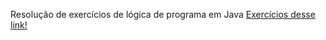 Resolução de exercícios de lógica de programa em Java
[Exercícios desse link!](https://www.dio.me/articles/lista-de-exercicios-para-treinar-logica-de-programacao)